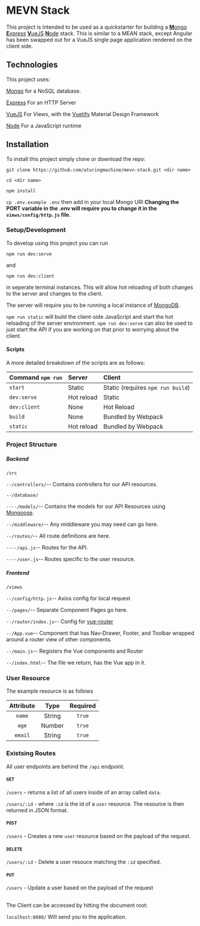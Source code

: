 # MEVN Stack

This project is intended to be used as a quickstarter for building a
[**M**ongo](https://www.mongodb.com/) [**E**xpress](https://expressjs.com/) [**V**ueJS](https://vuejs.org/) [**N**ode](https://nodejs.org/en/) stack. This is similar to a MEAN stack, except Angular has been swapped out for a VueJS single page application rendered on the client side.

## Technologies
This project uses:

[Mongo](https://www.mongodb.com/) for a NoSQL database.

[Express](https://expressjs.com/) For an HTTP Server

[VueJS](https://vuejs.org/) For Views, with the [Vuetify](https://vuetifyjs.com/) Material Design Framework

[Node](https://nodejs.org/en/) For a JavaScript runtime

## Installation

To install this project simply clone or download the repo:

`git clone https://github.com/aturingmachine/mevn-stack.git <dir name>`

`cd <dir name>`

`npm install`

`cp .env.example .env` then add in your local Mongo URI **Changing the PORT variable in the .env will require you to change it in the `views/config/http.js` file.**

### Setup/Development

To develop using this project you can run 

`npm run dev:serve`

and

`npm run dev:client` 

in seperate terminal instances. This will allow hot reloading of both changes to the server and changes to the client.

The server will require you to be running a local instance of [MongoDB](https://www.mongodb.com/).

`npm run static` will build the client-side JavaScript and start the hot reloading of the server environment. `npm run dev:serve` can also be used to just start the API if you are working on that prior to worrying about the client.

#### Scripts

A more detailed breakdown of the scripts are as follows:

| Command `npm run`| Server | Client |
| :------------- |:------------- |:- 
| `start`| Static| Static (requires `npm run build`)
| `dev:serve`      	| Hot reload | Static
| `dev:client` 		| None | Hot Reload 
| `build` | None | Bundled by Webpack
| `static` | Hot reload | Bundled by Webpack

### Project Structure

##### Backend

`/src`

`--/controllers/`-- Contains controllers for our API resources.

`--/database/`

`----/models/`-- Contains the models for our API Resources using [Mongoose](http://mongoosejs.com/).

`--/middleware/`-- Any middleware you may need can go here.

`--/routes/`-- All route definitions are here.

`----/api.js`-- Routes for the API.

`----/user.js`-- Routes specific to the user resource.

##### Frontend

`/views`

`--/config/http.js`-- Axios config for local request 

`--/pages/`-- Separate Component Pages go here.

`--/router/index.js`-- Config for [vue-router](https://github.com/vuejs/vue-router)

`--/App.vue`-- Component that has Nav-Drawer, Footer, and Toolbar wrapped around a router view of other components.

`--/main.js`-- Registers the Vue components and Router

`--/index.html`-- The file we return, has the Vue app in it.

### User Resource
The example resource is as follows

| Attribute     | Type          | Required|
| :-------------: |:-------------:| :-----:  |
| `name`      	| String 		| `true`  |
| `age`      	| Number        | `true`  |
| `email` 		| String        | `true`  |


### Existsing Routes

All user endpoints are behind the `/api` endpoint.

#### `GET`
`/users` - returns a list of all users inside of an array called `data`.

`/users/:id` - where `:id` is the id of a `user` resource. The resource is then returned in JSON format.

#### `POST`
`/users` - Creates a new `user` resource based on the payload of the request.

#### `DELETE`
`/users/:id` - Delete a user resouce matching the `:id` specified.

#### `PUT`
`/users` - Update a user based on the payload of the request

##

The Client can be accessed by hitting the document root:

`localhost:8080/` Will send you to the application.